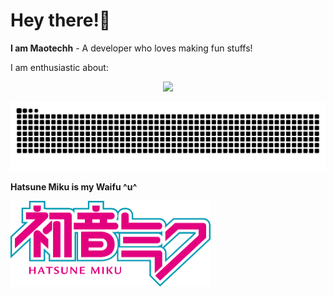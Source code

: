 # Hey there!👋  
**I am Maotechh** - A developer who loves making fun stuffs! 

   
I am enthusiastic about:  
<p align="center">
  <a href="https://skillicons.dev">
    <img src="https://skillicons.dev/icons?i=arduino,docker,c,cpp,py,css,html,md,grafana,ps,ae,vim,git,github" />
  </a>
</p>

<picture>
  <source media="(prefers-color-scheme: dark)" srcset="https://raw.githubusercontent.com/Maotechh/Maotechh/output/github-contribution-grid-snake-dark.svg">
  <source media="(prefers-color-scheme: light)" srcset="https://raw.githubusercontent.com/Maotechh/Maotechh/output/github-contribution-grid-snake.svg">
  <img alt="github contribution grid snake animation" src="https://raw.githubusercontent.com/Maotechh/Maotechh/output/github-contribution-grid-snake.svg">
</picture>
 
**Hatsune Miku is my Waifu ^u^**  

<img src="https://github.com/Maotechh/Maotechh/blob/main/Hatsune_miku_logo_v3.png" width="320" height="137.5" />
